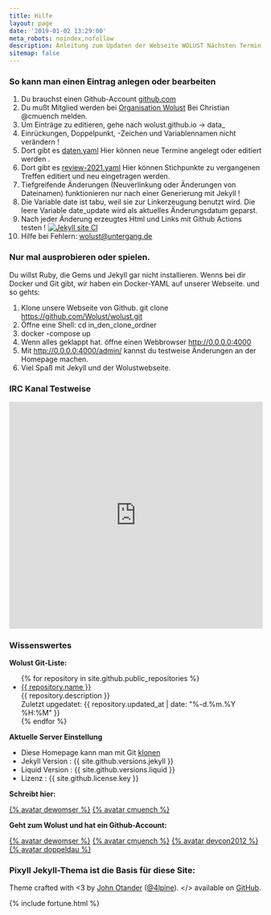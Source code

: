 ```yaml
---
title: Hilfe
layout: page
date: '2019-01-02 13:29:00'
meta_robots: noindex,nofollow
description: Anleitung zum Updaten der Webseite WOLUST Nächsten Termin und Zusammenfassung
sitemap: false
---
```


### So kann man einen Eintrag anlegen oder bearbeiten


1. Du brauchst einen Github-Account [github.com](https://github.com/)
2. Du mußt Mitglied werden bei [Organisation Wolust](https://github.com/Wolust) Bei  Christian @cmuench melden.
3. Um Einträge zu editieren, gehe nach wolust.github.io  -> data_
13. <span class="red">Einrückungen, Doppelpunkt, -Zeichen und Variablennamen nicht verändern !</span>
4. Dort gibt es [daten.yaml](https://github.com/Wolust/wolust.github.io/blob/master/_data/daten.yaml) Hier können neue Termine angelegt oder editiert werden .
5. Dort gibt es [review-2021.yaml](https://github.com/Wolust/wolust.github.io/blob/master/_data/review-2021.yaml) Hier können Stichpunkte zu vergangenen Treffen editiert und neu eingetragen werden. 
7. Tiefgreifende  Änderungen (Neuverlinkung oder Änderungen von Dateinamen)  funktionieren nur  nach einer Generierung mit Jekyll  !
8. Die Variable date ist tabu, weil sie zur Linkerzeugung benutzt wird. Die leere Variable date_update wird als aktuelles Änderungsdatum geparst. 
9. Nach jeder  Änderung erzeugtes Html und Links mit Github Actions testen ! [![Jekyll site CI](https://github.com/Wolust/wolust.github.io/actions/workflows/jekyll.yml/badge.svg)](https://github.com/Wolust/wolust.github.io/actions/workflows/jekyll.yml)
10. Hilfe bei Fehlern: wolust@untergang.de

### Nur mal ausprobieren oder spielen.

Du willst Ruby, die Gems und Jekyll gar nicht installieren.  Wenns bei dir Docker und Git gibt, wir haben ein Docker-YAML auf unserer Webseite.
und so gehts:
1. Klone unsere Webseite von Github. git clone https://github.com/Wolust/wolust.git
2. Öffne eine Shell: cd in_den_clone_ordner
3. docker -compose up
4. Wenn alles geklappt hat. öffne einen Webbrowser http://0.0.0.0:4000
5. Mit http://0.0.0.0:4000/admin/ kannst du testweise Änderungen an der Homepage machen. 
6. Viel Spaß mit Jekyll und der Wolustwebseite.

### IRC Kanal Testweise

<iframe src="https://kiwiirc.com/client/irc.eu.libera.chat/?nick=Besucher|?#wolust" style="border:0; width:100%; height:450px;"></iframe>


### Wissenswertes
<strong>Wolust Git-Liste:</strong>
<ul>
 {% for repository in site.github.public_repositories %}
<li> <a href="{{ repository.html_url }}">{{ repository.name }}</a>
<br />
{{ repository.description }}
<br />
Zuletzt upgedatet: {{ repository.updated_at | date: "%-d.%m.%Y %H:%M" }}
</li>
{% endfor %}
</ul>

<strong>Aktuelle Server Einstellung</strong>
<ul>
<li>Diese Homepage kann man mit Git <a href="{{ site.github.clone_url }}">klonen</a></li>
<li>Jekyll Version : {{ site.github.versions.jekyll }}</li>
<li>Liquid Version : {{ site.github.versions.liquid }}</li>
<li>Lizenz : {{ site.github.license.key }}</li>
</ul>

**Schreibt hier:**

[{% avatar dewomser %}](https://github.com/dewomser) [{% avatar cmuench %}](https://github.com/cmuench)

**Geht zum Wolust und hat ein Github-Account:**

[{% avatar dewomser %}](https://github.com/dewomser) [{% avatar cmuench %}](https://github.com/cmuench) [{% avatar devcon2012 %}](https://github.com/devcon2012) [{% avatar doppeldau %}](https://github.com/doppeldau)

### Pixyll Jekyll-Thema ist die  Basis für diese Site:
Theme crafted with &lt;3 by <a href="http://johnotander.com">John Otander</a> (<a href="https://twitter.com/4lpine">@4lpine</a>).
&lt;/&gt; available on <a href="https://github.com/johnotander/pixyll">GitHub</a>.



 {% include fortune.html %}
